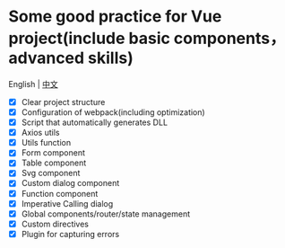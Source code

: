 # Some good practice for Vue project(include basic components，advanced skills)

English | [中文](./README-zh_CN.md)

* [x] Clear project structure
* [x] Configuration of webpack(including optimization)
* [x] Script that automatically generates DLL
* [x] Axios utils
* [x] Utils function
* [x] Form component
* [x] Table component
* [x] Svg component
* [x] Custom dialog component
* [x] Function component
* [x] Imperative Calling dialog
* [x] Global components/router/state management
* [x] Custom directives
* [x] Plugin for capturing errors
